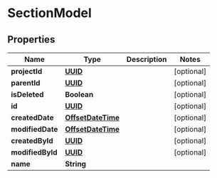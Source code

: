# SectionModel

## Properties
Name | Type | Description | Notes
------------ | ------------- | ------------- | -------------
**projectId** | [**UUID**](UUID.md) |  |  [optional]
**parentId** | [**UUID**](UUID.md) |  |  [optional]
**isDeleted** | **Boolean** |  |  [optional]
**id** | [**UUID**](UUID.md) |  |  [optional]
**createdDate** | [**OffsetDateTime**](OffsetDateTime.md) |  |  [optional]
**modifiedDate** | [**OffsetDateTime**](OffsetDateTime.md) |  |  [optional]
**createdById** | [**UUID**](UUID.md) |  |  [optional]
**modifiedById** | [**UUID**](UUID.md) |  |  [optional]
**name** | **String** |  | 
